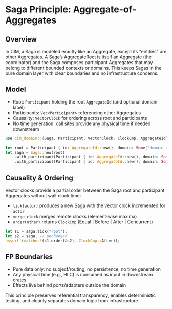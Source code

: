 <!-- Copyright (c) 2025 - Cowboy AI, LLC. -->

# Saga Principle: Aggregate-of-Aggregates

## Overview

In CIM, a Saga is modeled exactly like an Aggregate, except its "entities" are other Aggregates. A Saga’s AggregateRoot is itself an Aggregate (the coordinator) and the Saga composes participant Aggregates that may belong to different bounded contexts or domains. This keeps Sagas in the pure domain layer with clear boundaries and no infrastructure concerns.

## Model

- Root: `Participant` holding the root `AggregateId` (and optional domain label)
- Participants: `Vec<Participant>` referencing other Aggregates
- Causality: `VectorClock` for ordering across root and participants
- No time generation: call sites provide any physical time if needed downstream

```rust
use cim_domain::{Saga, Participant, VectorClock, ClockCmp, AggregateId};

let root = Participant { id: AggregateId::new(), domain: Some("domain-a".into()) };
let saga = Saga::new(root)
    .with_participant(Participant { id: AggregateId::new(), domain: Some("domain-b".into()) })
    .with_participant(Participant { id: AggregateId::new(), domain: Some("domain-c".into()) });
```

## Causality & Ordering

Vector clocks provide a partial order between the Saga root and participant Aggregates without wall‑clock time:

- `tick(actor)` produces a new Saga with the vector clock incremented for `actor`
- `merge_clock` merges remote clocks (element‑wise maxima)
- `order(other)` returns `ClockCmp` (Equal | Before | After | Concurrent)

```rust
let s1 = saga.tick("root");
let s2 = saga; // unchanged
assert!(matches!(s1.order(&s2), ClockCmp::After));
```

## FP Boundaries

- Pure data only: no subject/routing, no persistence, no time generation
- Any physical time (e.g., HLC) is consumed as input in downstream crates
- Effects live behind ports/adapters outside the domain

This principle preserves referential transparency, enables deterministic testing, and cleanly separates domain logic from infrastructure.
